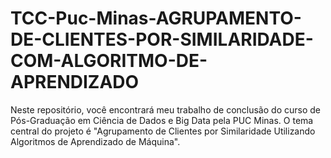 # TCC-Puc-Minas-AGRUPAMENTO-DE-CLIENTES-POR-SIMILARIDADE-COM-ALGORITMO-DE-APRENDIZADO
Neste repositório, você encontrará meu trabalho de conclusão do curso de Pós-Graduação em Ciência de Dados e Big Data pela PUC Minas. O tema central do projeto é "Agrupamento de Clientes por Similaridade Utilizando Algoritmos de Aprendizado de Máquina". 

